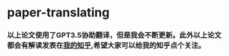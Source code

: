 # paper-translating

### 以上论文使用了GPT3.5协助翻译，但是我会不断更新。此外以上论文都会有解读发表在[我的知乎](https://www.zhihu.com/people/matrix200),希望大家可以给我的知乎点个关注。
